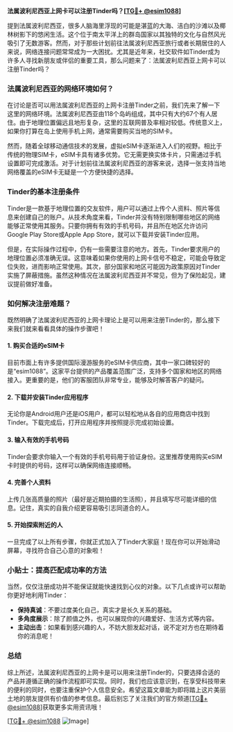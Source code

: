 **法属波利尼西亚上网卡可以注册Tinder吗？[[TG💪+ @esim1088](https://t.me/s/esim1088)]**

提到法属波利尼西亚，很多人脑海里浮现的可能是湛蓝的大海、洁白的沙滩以及椰林树影下的悠闲生活。这个位于南太平洋上的群岛国家以其独特的文化与自然风光吸引了无数游客。然而，对于那些计划前往法属波利尼西亚旅行或者长期居住的人来说，网络连接问题常常成为一大困扰。尤其是近年来，社交软件如Tinder成为许多人寻找新朋友或伴侣的重要工具，那么问题来了：法属波利尼西亚上网卡可以注册Tinder吗？

### 法属波利尼西亚的网络环境如何？

在讨论是否可以用法属波利尼西亚的上网卡注册Tinder之前，我们先来了解一下这里的网络环境。法属波利尼西亚由118个岛屿组成，其中只有大约67个有人居住。由于地理位置偏远且地形复杂，这里的互联网普及率相对较低。传统意义上，如果你打算在岛上使用手机上网，通常需要购买当地的SIM卡。

然而，随着全球移动通信技术的发展，虚拟eSIM卡逐渐进入人们的视野。相比于传统的物理SIM卡，eSIM卡具有诸多优势。它无需更换实体卡片，只需通过手机设置即可完成激活。对于计划前往法属波利尼西亚的游客来说，选择一张支持当地网络覆盖的eSIM卡无疑是一个方便快捷的选择。

### Tinder的基本注册条件

Tinder是一款基于地理位置的交友软件，用户可以通过上传个人资料、照片等信息来创建自己的账户。从技术角度来看，Tinder并没有特别限制哪些地区的网络能够正常使用其服务。只要你拥有有效的手机号码，并且所在地区允许访问Google Play Store或Apple App Store，就可以下载并安装Tinder应用。

但是，在实际操作过程中，仍有一些需要注意的地方。首先，Tinder要求用户的地理位置必须准确无误。这意味着如果你使用的上网卡信号不稳定，可能会导致定位失败，进而影响正常使用。其次，部分国家和地区可能因为政策原因对Tinder实施了屏蔽措施。虽然这种情况在法属波利尼西亚并不常见，但为了保险起见，建议提前做好准备。

### 如何解决注册难题？

既然明确了法属波利尼西亚的上网卡理论上是可以用来注册Tinder的，那么接下来我们就来看看具体的操作步骤吧！

#### 1. 购买合适的eSIM卡
目前市面上有许多提供国际漫游服务的eSIM卡供应商，其中一家口碑较好的是“esim1088”。这家平台提供的产品覆盖范围广泛，支持多个国家和地区的网络接入。更重要的是，他们的客服团队非常专业，能够及时解答客户的疑问。

#### 2. 下载并安装Tinder应用程序
无论你是Android用户还是iOS用户，都可以轻松地从各自的应用商店中找到Tinder。下载完成后，打开应用程序并按照提示完成初始设置。

#### 3. 输入有效的手机号码
Tinder会要求你输入一个有效的手机号码用于验证身份。这里推荐使用购买eSIM卡时提供的号码，这样可以确保网络连接顺畅。

#### 4. 完善个人资料
上传几张高质量的照片（最好是近期拍摄的生活照），并且填写尽可能详细的信息。记住，真实的自我介绍更容易吸引志同道合的人。

#### 5. 开始探索附近的人
一旦完成了以上所有步骤，你就正式加入了Tinder大家庭！现在你可以开始滑动屏幕，寻找符合自己心意的对象啦！

### 小贴士：提高匹配成功率的方法

当然，仅仅注册成功并不能保证就能快速找到心仪的对象。以下几点或许可以帮助你更好地利用Tinder：

- **保持真诚**：不要过度美化自己，真实才是长久关系的基础。
- **多角度展示**：除了颜值之外，也可以展现你的兴趣爱好、生活方式等内容。
- **主动出击**：如果看到感兴趣的人，不妨大胆发起对话，说不定对方也在期待着你的消息呢！

### 总结

综上所述，法属波利尼西亚的上网卡是可以用来注册Tinder的，只要选择合适的产品并遵循正确的操作流程即可实现。同时，我们也应该意识到，在享受科技带来的便利的同时，也要注重保护个人信息安全。希望这篇文章能为即将踏上这片美丽土地的朋友提供有价值的参考信息。最后别忘了关注我们的官方频道[[TG💪+ @esim1088](https://t.me/s/esim1088)]获取更多实用资讯哦！

[[TG💪+ @esim1088](https://t.me/s/esim1088) ![Image](https://i.postimg.cc/4NQfJmqS/Snipaste-2025-05-13-00-14-12.png)]